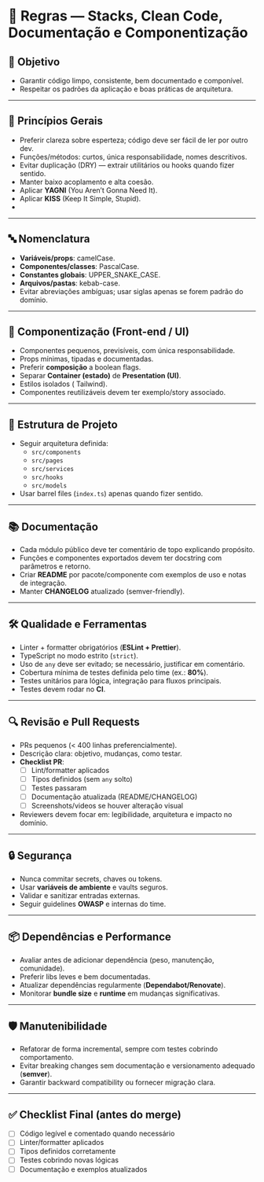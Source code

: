 # 📐 Regras — Stacks, Clean Code, Documentação e Componentização

## 🎯 Objetivo
- Garantir código limpo, consistente, bem documentado e componível.  
- Respeitar os padrões da aplicação e boas práticas de arquitetura.  

---

## 🧭 Princípios Gerais
- Preferir clareza sobre esperteza; código deve ser fácil de ler por outro dev.  
- Funções/métodos: curtos, única responsabilidade, nomes descritivos.  
- Evitar duplicação (DRY) — extrair utilitários ou hooks quando fizer sentido.  
- Manter baixo acoplamento e alta coesão.  
- Aplicar **YAGNI** (You Aren’t Gonna Need It).  
- Aplicar **KISS** (Keep It Simple, Stupid).  
- 
---

## 🔤 Nomenclatura
- **Variáveis/props**: camelCase.  
- **Componentes/classes**: PascalCase.  
- **Constantes globais**: UPPER_SNAKE_CASE.  
- **Arquivos/pastas**: kebab-case.  
- Evitar abreviações ambíguas; usar siglas apenas se forem padrão do domínio.  

---

## 🎨 Componentização (Front-end / UI)
- Componentes pequenos, previsíveis, com única responsabilidade.  
- Props mínimas, tipadas e documentadas.  
- Preferir **composição** a boolean flags.  
- Separar **Container (estado)** de **Presentation (UI)**.  
- Estilos isolados ( Tailwind).  
- Componentes reutilizáveis devem ter exemplo/story associado.  

---

## 📂 Estrutura de Projeto
- Seguir arquitetura definida:  
  - `src/components`  
  - `src/pages`  
  - `src/services`  
  - `src/hooks`  
  - `src/models`  
- Usar barrel files (`index.ts`) apenas quando fizer sentido.  

---

## 📚 Documentação
- Cada módulo público deve ter comentário de topo explicando propósito.  
- Funções e componentes exportados devem ter docstring com parâmetros e retorno.  
- Criar **README** por pacote/componente com exemplos de uso e notas de integração.  
- Manter **CHANGELOG** atualizado (semver-friendly).  

---

## 🛠️ Qualidade e Ferramentas
- Linter + formatter obrigatórios (**ESLint + Prettier**).  
- TypeScript no modo estrito (`strict`).  
- Uso de `any` deve ser evitado; se necessário, justificar em comentário.  
- Cobertura mínima de testes definida pelo time (ex.: **80%**).  
- Testes unitários para lógica, integração para fluxos principais.  
- Testes devem rodar no **CI**.  

---

## 🔍 Revisão e Pull Requests
- PRs pequenos (< 400 linhas preferencialmente).  
- Descrição clara: objetivo, mudanças, como testar.  
- **Checklist PR**:  
  - [ ] Lint/formatter aplicados  
  - [ ] Tipos definidos (sem `any` solto)  
  - [ ] Testes passaram  
  - [ ] Documentação atualizada (README/CHANGELOG)  
  - [ ] Screenshots/videos se houver alteração visual  
- Reviewers devem focar em: legibilidade, arquitetura e impacto no domínio.  

---

## 🔒 Segurança
- Nunca commitar secrets, chaves ou tokens.  
- Usar **variáveis de ambiente** e vaults seguros.  
- Validar e sanitizar entradas externas.  
- Seguir guidelines **OWASP** e internas do time.  

---

## 📦 Dependências e Performance
- Avaliar antes de adicionar dependência (peso, manutenção, comunidade).  
- Preferir libs leves e bem documentadas.  
- Atualizar dependências regularmente (**Dependabot/Renovate**).  
- Monitorar **bundle size** e **runtime** em mudanças significativas.  

---

## 🛡️ Manutenibilidade
- Refatorar de forma incremental, sempre com testes cobrindo comportamento.  
- Evitar breaking changes sem documentação e versionamento adequado (**semver**).  
- Garantir backward compatibility ou fornecer migração clara.  

---

## ✅ Checklist Final (antes do merge)
- [ ] Código legível e comentado quando necessário  
- [ ] Linter/formatter aplicados  
- [ ] Tipos definidos corretamente  
- [ ] Testes cobrindo novas lógicas  
- [ ] Documentação e exemplos atualizados  
